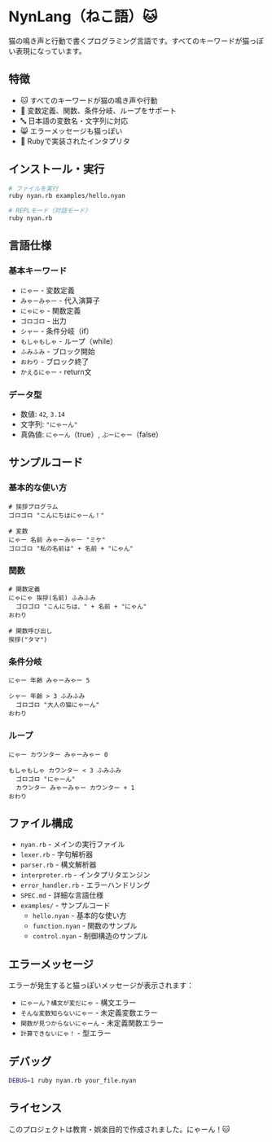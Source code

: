# NynLang（ねこ語）🐱

猫の鳴き声と行動で書くプログラミング言語です。すべてのキーワードが猫っぽい表現になっています。

## 特徴

- 🐱 すべてのキーワードが猫の鳴き声や行動
- 📝 変数定義、関数、条件分岐、ループをサポート
- 🔤 日本語の変数名・文字列に対応
- 😸 エラーメッセージも猫っぽい
- 🔧 Rubyで実装されたインタプリタ

## インストール・実行

```bash
# ファイルを実行
ruby nyan.rb examples/hello.nyan

# REPLモード（対話モード）
ruby nyan.rb
```

## 言語仕様

### 基本キーワード

- `にゃー` - 変数定義
- `みゃーみゃー` - 代入演算子
- `にゃにゃ` - 関数定義
- `ゴロゴロ` - 出力
- `シャー` - 条件分岐（if）
- `もしゃもしゃ` - ループ（while）
- `ふみふみ` - ブロック開始
- `おわり` - ブロック終了
- `かえるにゃー` - return文

### データ型

- 数値: `42`, `3.14`
- 文字列: `"にゃーん"`
- 真偽値: `にゃーん`（true）, `ぶーにゃー`（false）

## サンプルコード

### 基本的な使い方

```nyan
# 挨拶プログラム
ゴロゴロ "こんにちはにゃーん！"

# 変数
にゃー 名前 みゃーみゃー "ミケ"
ゴロゴロ "私の名前は" + 名前 + "にゃん"
```

### 関数

```nyan
# 関数定義
にゃにゃ 挨拶(名前) ふみふみ
  ゴロゴロ "こんにちは、" + 名前 + "にゃん"
おわり

# 関数呼び出し
挨拶("タマ")
```

### 条件分岐

```nyan
にゃー 年齢 みゃーみゃー 5

シャー 年齢 > 3 ふみふみ
  ゴロゴロ "大人の猫にゃーん"
おわり
```

### ループ

```nyan
にゃー カウンター みゃーみゃー 0

もしゃもしゃ カウンター < 3 ふみふみ
  ゴロゴロ "にゃーん"
  カウンター みゃーみゃー カウンター + 1
おわり
```

## ファイル構成

- `nyan.rb` - メインの実行ファイル
- `lexer.rb` - 字句解析器
- `parser.rb` - 構文解析器
- `interpreter.rb` - インタプリタエンジン
- `error_handler.rb` - エラーハンドリング
- `SPEC.md` - 詳細な言語仕様
- `examples/` - サンプルコード
  - `hello.nyan` - 基本的な使い方
  - `function.nyan` - 関数のサンプル
  - `control.nyan` - 制御構造のサンプル

## エラーメッセージ

エラーが発生すると猫っぽいメッセージが表示されます：

- `にゃーん？構文が変だにゃ` - 構文エラー
- `そんな変数知らないにゃー` - 未定義変数エラー
- `関数が見つからないにゃーん` - 未定義関数エラー
- `計算できないにゃ！` - 型エラー

## デバッグ

```bash
DEBUG=1 ruby nyan.rb your_file.nyan
```

## ライセンス

このプロジェクトは教育・娯楽目的で作成されました。にゃーん！🐱